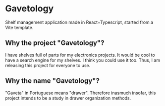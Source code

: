 # Gavetology

Shelf management application made in React+Typescript, started from a Vite template.

## Why the project "Gavetology"?

I have shelves full of parts for my electronics projects. It would be cool to have a search engine for my shelves. I think you could use it too. Thus, I am releasing this project for everyone to use.

## Why the name "Gavetology"?

"Gaveta" in Portuguese means "drawer". Therefore inasmuch insofar, this project intends to be a study in drawer organization methods.


